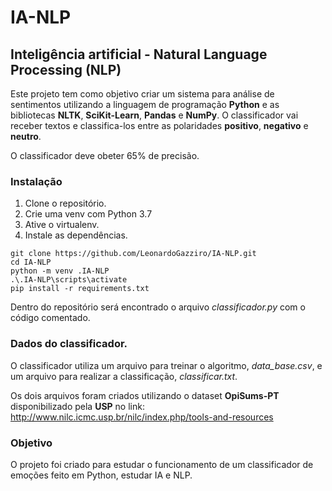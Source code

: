 # IA-NLP
## Inteligência artificial - Natural Language Processing (NLP)

Este projeto tem como objetivo criar um sistema para análise de sentimentos
utilizando a linguagem de programação **Python** e as bibliotecas
**NLTK**, **SciKit-Learn**, **Pandas** e **NumPy**.
O classificador vai receber textos e classifica-los entre as polaridades
**positivo**, **negativo** e **neutro**.

O classificador deve obeter 65% de precisão.

### Instalação
1. Clone o repositório.
2. Crie uma venv com Python 3.7
3. Ative o virtualenv.
3. Instale as dependências.

```console
git clone https://github.com/LeonardoGazziro/IA-NLP.git
cd IA-NLP
python -m venv .IA-NLP
.\.IA-NLP\scripts\activate
pip install -r requirements.txt
```

Dentro do repositório será encontrado o arquivo _classificador.py_
com o código comentado.

### Dados do classificador.
O classificador utiliza um arquivo para treinar o algoritmo, _data_base.csv_, e um arquivo
 para realizar a classificação, _classificar.txt_.

Os dois arquivos foram criados utilizando o dataset **OpiSums-PT** disponibilizado pela 
**USP** no link: http://www.nilc.icmc.usp.br/nilc/index.php/tools-and-resources

### Objetivo
O projeto foi criado para estudar o funcionamento de um classificador de emoções feito em Python, 
estudar IA e NLP.

